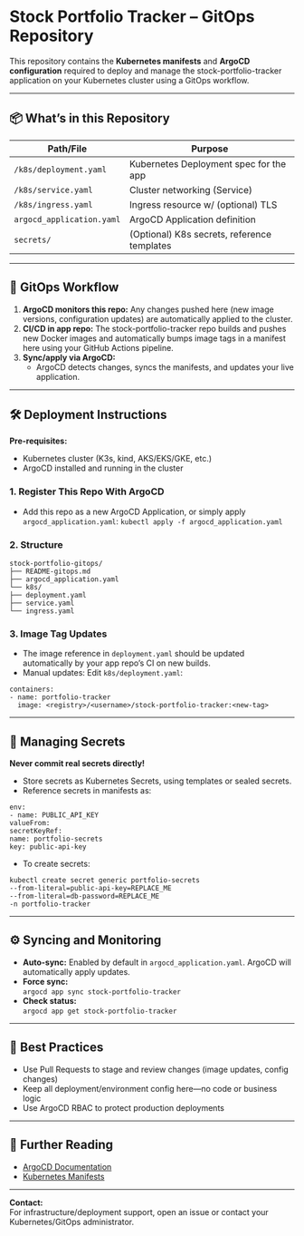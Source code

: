 # Stock Portfolio Tracker – GitOps Repository

This repository contains the **Kubernetes manifests** and **ArgoCD configuration** required to deploy and manage the stock-portfolio-tracker application on your Kubernetes cluster using a GitOps workflow.

---

## 📦 What’s in this Repository

| Path/File                  | Purpose                                      |
|----------------------------|----------------------------------------------|
| `/k8s/deployment.yaml`     | Kubernetes Deployment spec for the app       |
| `/k8s/service.yaml`        | Cluster networking (Service)                 |
| `/k8s/ingress.yaml`        | Ingress resource w/ (optional) TLS           |
| `argocd_application.yaml`  | ArgoCD Application definition                |
| `secrets/`                 | (Optional) K8s secrets, reference templates  |

---

## 🚀 GitOps Workflow

1. **ArgoCD monitors this repo:** Any changes pushed here (new image versions, configuration updates) are automatically applied to the cluster.
2. **CI/CD in app repo:** The stock-portfolio-tracker repo builds and pushes new Docker images and automatically bumps image tags in a manifest here using your GitHub Actions pipeline.
3. **Sync/apply via ArgoCD:**  
   - ArgoCD detects changes, syncs the manifests, and updates your live application.

---

## 🛠️ Deployment Instructions

**Pre-requisites:**
- Kubernetes cluster (K3s, kind, AKS/EKS/GKE, etc.)
- ArgoCD installed and running in the cluster

### 1. Register This Repo With ArgoCD

- Add this repo as a new ArgoCD Application, or simply apply `argocd_application.yaml`:
`kubectl apply -f argocd_application.yaml`

### 2. Structure
```
stock-portfolio-gitops/
├── README-gitops.md
├── argocd_application.yaml
└── k8s/
├── deployment.yaml
├── service.yaml
└── ingress.yaml
```

### 3. Image Tag Updates

- The image reference in `deployment.yaml` should be updated automatically by your app repo’s CI on new builds.
- Manual updates: Edit `k8s/deployment.yaml`:
```
containers:
- name: portfolio-tracker
  image: <registry>/<username>/stock-portfolio-tracker:<new-tag>
```

---

## 🔐 Managing Secrets

**Never commit real secrets directly!**
- Store secrets as Kubernetes Secrets, using templates or sealed secrets.
- Reference secrets in manifests as:

```
env:
- name: PUBLIC_API_KEY
valueFrom:
secretKeyRef:
name: portfolio-secrets
key: public-api-key
```

- To create secrets:
```
kubectl create secret generic portfolio-secrets
--from-literal=public-api-key=REPLACE_ME
--from-literal=db-password=REPLACE_ME
-n portfolio-tracker
```


---

## ⚙️ Syncing and Monitoring

- **Auto-sync:** Enabled by default in `argocd_application.yaml`. ArgoCD will automatically apply updates.
- **Force sync:**  
`argocd app sync stock-portfolio-tracker`
- **Check status:**  
`argocd app get stock-portfolio-tracker`


---

## 📝 Best Practices

- Use Pull Requests to stage and review changes (image updates, config changes)
- Keep all deployment/environment config here—no code or business logic
- Use ArgoCD RBAC to protect production deployments

---

## 📒 Further Reading

- [ArgoCD Documentation](https://argo-cd.readthedocs.io/)
- [Kubernetes Manifests](https://kubernetes.io/docs/concepts/overview/working-with-objects/kubernetes-objects/)

---

**Contact:**  
For infrastructure/deployment support, open an issue or contact your Kubernetes/GitOps administrator.
